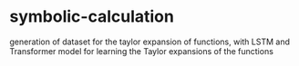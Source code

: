 # symbolic-calculation

generation of dataset for the taylor expansion of functions, with LSTM and Transformer model for learning the Taylor expansions of the functions
